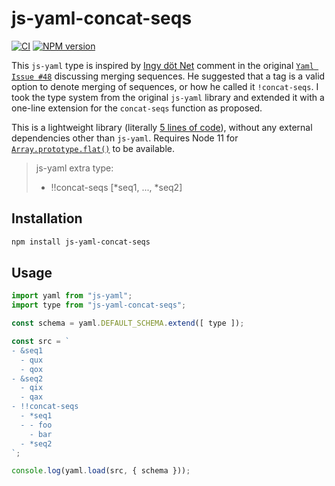 js-yaml-concat-seqs
===================

[![CI](https://github.com/kristian/js-yaml-concat-seqs/actions/workflows/ci.yml/badge.svg)](https://github.com/kristian/js-yaml-concat-seqs/actions/workflows/ci.yml)
[![NPM version](https://img.shields.io/npm/v/js-yaml-concat-seqs.svg)](https://www.npmjs.org/package/js-yaml-concat-seqs)

This `js-yaml` type is inspired by [Ingy döt Net](https://github.com/ingydotnet) comment in the original [`Yaml Issue #48`](https://github.com/yaml/yaml/issues/48#issuecomment-974998500) discussing merging sequences. He suggested that a tag is a valid option to denote merging of sequences, or how he called it `!concat-seqs`. I took the type system from the original `js-yaml` library and extended it with a one-line extension for the `concat-seqs` function as proposed.

This is a lightweight library (literally [5 lines of code](index.js)), without any external dependencies other than `js-yaml`. Requires Node 11 for [`Array.prototype.flat()`](https://developer.mozilla.org/en-US/docs/Web/JavaScript/Reference/Global_Objects/Array/flat) to be available.

> js-yaml extra type:
>
> - !!concat-seqs [*seq1, ..., *seq2]

Installation
------------

```sh
npm install js-yaml-concat-seqs
```

Usage
-----

```js
import yaml from "js-yaml";
import type from "js-yaml-concat-seqs";

const schema = yaml.DEFAULT_SCHEMA.extend([ type ]);

const src = `
- &seq1
  - qux
  - qox
- &seq2
  - qix
  - qax
- !!concat-seqs
  - *seq1
  - - foo
    - bar
  - *seq2
`;

console.log(yaml.load(src, { schema }));
```
